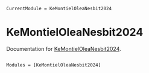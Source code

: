 ```@meta
CurrentModule = KeMontielOleaNesbit2024
```

# KeMontielOleaNesbit2024

Documentation for [KeMontielOleaNesbit2024](https://github.com/kacperkrasowski/KeMontielOleaNesbit2024.jl).

```@index
```

```@autodocs
Modules = [KeMontielOleaNesbit2024]
```
